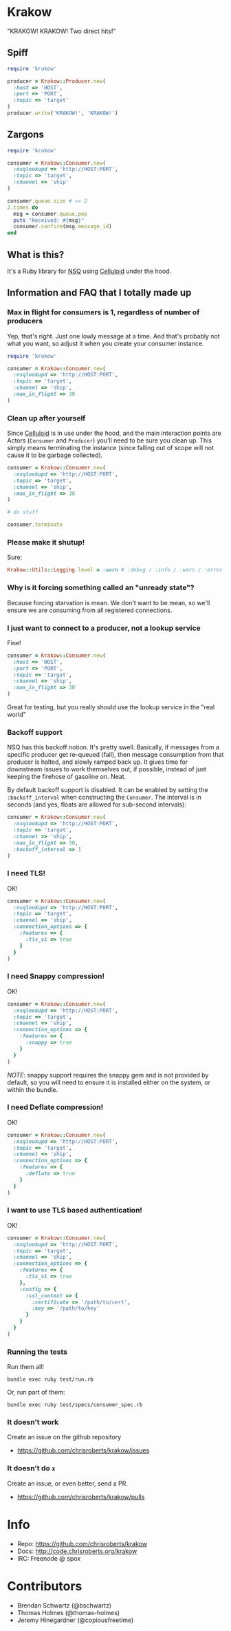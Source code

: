 # Krakow

"KRAKOW! KRAKOW! Two direct hits!"

## Spiff

```ruby
require 'krakow'

producer = Krakow::Producer.new(
  :host => 'HOST',
  :port => 'PORT',
  :topic => 'target'
)
producer.write('KRAKOW!', 'KRAKOW!')
```

## Zargons

```ruby
require 'krakow'

consumer = Krakow::Consumer.new(
  :nsqlookupd => 'http://HOST:PORT',
  :topic => 'target',
  :channel => 'ship'
)

consumer.queue.size # => 2
2.times do
  msg = consumer.queue.pop
  puts "Received: #{msg}"
  consumer.confirm(msg.message_id)
end
```

## What is this?

It's a Ruby library for [NSQ][1] using [Celluloid][2] under the hood.

## Information and FAQ that I totally made up

### Max in flight for consumers is 1, regardless of number of producers

Yep, that's right. Just one lowly message at a time. And that's probably not what
you want, so adjust it when you create your consumer instance.

```ruby
require 'krakow'

consumer = Krakow::Consumer.new(
  :nsqlookupd => 'http://HOST:PORT',
  :topic => 'target',
  :channel => 'ship',
  :max_in_flight => 30
)
```

### Clean up after yourself

Since [Celluloid][2] is in use under the hood, and the main interaction points are
Actors (`Consumer` and `Producer`) you'll need to be sure you clean up. This simply
means terminating the instance (since falling out of scope will not cause it to be
garbage collected).

```ruby
consumer = Krakow::Consumer.new(
  :nsqlookupd => 'http://HOST:PORT',
  :topic => 'target',
  :channel => 'ship',
  :max_in_flight => 30
)

# do stuff

consumer.terminate
```

### Please make it shutup!

Sure:

```ruby
Krakow::Utils::Logging.level = :warn # :debug / :info / :warn / :error / :fatal
```

### Why is it forcing something called an "unready state"?

Because forcing starvation is mean. We don't want to be mean, so we'll ensure we
are consuming from all registered connections.

### I just want to connect to a producer, not a lookup service

Fine!

```ruby
consumer = Krakow::Consumer.new(
  :host => 'HOST',
  :port => 'PORT',
  :topic => 'target',
  :channel => 'ship',
  :max_in_flight => 30
)
```
Great for testing, but you really should use the lookup service in the "real world"

### Backoff support

NSQ has this backoff notion. It's pretty swell. Basically, if messages from a specific
producer get re-queued (fail), then message consumption from that producer is halted,
and slowly ramped back up. It gives time for downstream issues to work themselves out,
if possible, instead of just keeping the firehose of gasoline on. Neat.

By default backoff support is disabled. It can be enabled by setting the `:backoff_interval`
when constructing the `Consumer`. The interval is in seconds (and yes, floats are allowed
for sub-second intervals):

```ruby
consumer = Krakow::Consumer.new(
  :nsqlookupd => 'http://HOST:PORT',
  :topic => 'target',
  :channel => 'ship',
  :max_in_flight => 30,
  :backoff_interval => 1
)
```

### I need TLS!

OK!

```ruby
consumer = Krakow::Consumer.new(
  :nsqlookupd => 'http://HOST:PORT',
  :topic => 'target',
  :channel => 'ship',
  :connection_options => {
    :features => {
      :tls_v1 => true
    }
  }
)
```

### I need Snappy compression!

OK!

```ruby
consumer = Krakow::Consumer.new(
  :nsqlookupd => 'http://HOST:PORT',
  :topic => 'target',
  :channel => 'ship',
  :connection_options => {
    :features => {
      :snappy => true
    }
  }
)
```

*NOTE*: snappy support requires the snappy
gem and is not provided by default, so you
will need to ensure it is installed either
on the system, or within the bundle.

### I need Deflate compression!

OK!

```ruby
consumer = Krakow::Consumer.new(
  :nsqlookupd => 'http://HOST:PORT',
  :topic => 'target',
  :channel => 'ship',
  :connection_options => {
    :features => {
      :deflate => true
    }
  }
)
```

### I want to use TLS based authentication!

OK!

```ruby
consumer = Krakow::Consumer.new(
  :nsqlookupd => 'http://HOST:PORT',
  :topic => 'target',
  :channel => 'ship',
  :connection_options => {
    :features => {
      :tls_v1 => true
    },
    :config => {
      :ssl_context => {
        :certificate => '/path/to/cert',
        :key => '/path/to/key'
      }
    }
  }
)
```

### Running the tests

Run them all!

```
bundle exec ruby test/run.rb
```

Or, run part of them:

```
bundle exec ruby test/specs/consumer_spec.rb
```

### It doesn't work

Create an issue on the github repository

* https://github.com/chrisroberts/krakow/issues

### It doesn't do `x`

Create an issue, or even better, send a PR.

* https://github.com/chrisroberts/krakow/pulls

# Info
* Repo: https://github.com/chrisroberts/krakow
* Docs: http://code.chrisroberts.org/krakow
* IRC: Freenode @ spox

[1]: http://bitly.github.io/nsq/ "NSQ: a realtime distributed messaging platform"
[2]: http://celluloid.io "Celluloid: Actor-based concurrent object framework for Ruby"

# Contributors

* Brendan Schwartz (@bschwartz)
* Thomas Holmes (@thomas-holmes)
* Jeremy Hinegardner (@copiousfreetime)